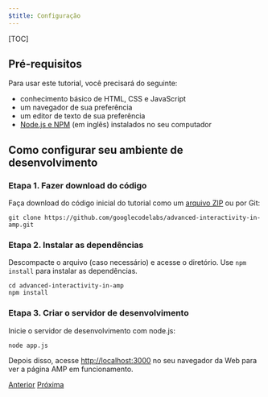 ```yaml
---
$title: Configuração
---
```


[TOC]

## Pré-requisitos

Para usar este tutorial, você precisará do seguinte:

- conhecimento básico de HTML, CSS e JavaScript
- um navegador de sua preferência
- um editor de texto de sua preferência
- [Node.js e NPM](https://docs.npmjs.com/getting-started/installing-node) (em inglês) instalados no seu computador

## Como configurar seu ambiente de desenvolvimento

### Etapa 1. Fazer download do código

Faça download do código inicial do tutorial como um [arquivo ZIP](https://github.com/googlecodelabs/advanced-interactivity-in-amp/archive/master.zip) ou por Git:

```shell
git clone https://github.com/googlecodelabs/advanced-interactivity-in-amp.git
```

### Etapa 2. Instalar as dependências

Descompacte o arquivo (caso necessário) e acesse o diretório. Use `npm install` para instalar as dependências.

```shell
cd advanced-interactivity-in-amp
npm install
```


### Etapa 3. Criar o servidor de desenvolvimento

Inicie o servidor de desenvolvimento com node.js:

```shell
node app.js
```

Depois disso, acesse <a href="http://localhost:3000">http://localhost:3000</a> no seu navegador da Web para ver a página AMP em funcionamento.

<div class="prev-next-buttons">
  <a class="button prev-button" href="/pt_br/docs/interaction_dynamic/interactivity.html"><span class="arrow-prev">Anterior</span></a>
  <a class="button next-button" href="/pt_br/docs/interaction_dynamic/interactivity/get-familiar.html"><span class="arrow-next">Próxima</span></a>
</div>
 
 
